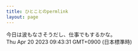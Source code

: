 ```yaml
---
title: ひとことのpermlink
layout: page
---
```

<div class="box" dt="1681951411909">
  今日は波もなさそうだし、仕事でもするかな。
  <div class="content is-small">Thu Apr 20 2023 09:43:31 GMT+0900 (日本標準時)</div>
</div>